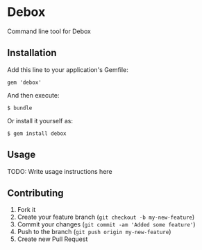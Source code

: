 # Debox

Command line tool for Debox

## Installation

Add this line to your application's Gemfile:

    gem 'debox'

And then execute:

    $ bundle

Or install it yourself as:

    $ gem install debox

## Usage

TODO: Write usage instructions here

## Contributing

1. Fork it
2. Create your feature branch (`git checkout -b my-new-feature`)
3. Commit your changes (`git commit -am 'Added some feature'`)
4. Push to the branch (`git push origin my-new-feature`)
5. Create new Pull Request
